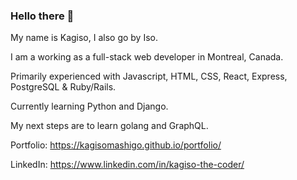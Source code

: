 ### Hello there 👋

My name is Kagiso, I also go by Iso. 

I am a working as a full-stack web developer in Montreal, Canada.

Primarily experienced with Javascript, HTML, CSS, React, Express, PostgreSQL & Ruby/Rails. 

Currently learning Python and Django.

My next steps are to learn golang and GraphQL.

Portfolio: https://kagisomashigo.github.io/portfolio/

LinkedIn: https://www.linkedin.com/in/kagiso-the-coder/

